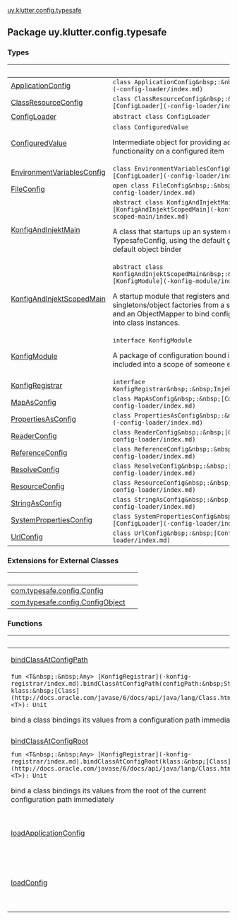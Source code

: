 [uy.klutter.config.typesafe](.)


## Package uy.klutter.config.typesafe

### Types

|&nbsp;|&nbsp;|
|---|---|
| [ApplicationConfig](-application-config/index.md) | `class ApplicationConfig&nbsp;:&nbsp;[ConfigLoader](-config-loader/index.md)` |
| [ClassResourceConfig](-class-resource-config/index.md) | `class ClassResourceConfig&nbsp;:&nbsp;[ConfigLoader](-config-loader/index.md)` |
| [ConfigLoader](-config-loader/index.md) | `abstract class ConfigLoader` |
| [ConfiguredValue](-configured-value/index.md) | `class ConfiguredValue`<p>Intermediate object for providing additional functionality on a configured item</p> |
| [EnvironmentVariablesConfig](-environment-variables-config/index.md) | `class EnvironmentVariablesConfig&nbsp;:&nbsp;[ConfigLoader](-config-loader/index.md)` |
| [FileConfig](-file-config/index.md) | `open class FileConfig&nbsp;:&nbsp;[ConfigLoader](-config-loader/index.md)` |
| [KonfigAndInjektMain](-konfig-and-injekt-main/index.md) | `abstract class KonfigAndInjektMain&nbsp;:&nbsp;[KonfigAndInjektScopedMain](-konfig-and-injekt-scoped-main/index.md)`<p>A class that startups up an system using Injekt + TypesafeConfig, using the default global scope, and default object binder</p> |
| [KonfigAndInjektScopedMain](-konfig-and-injekt-scoped-main/index.md) | `abstract class KonfigAndInjektScopedMain&nbsp;:&nbsp;InjektModule, [KonfigModule](-konfig-module/index.md)`<p>A startup module that registers and uses singletons/object factories from a specific scope,<br/>and an ObjectMapper to bind configuration properties into class instances.</p> |
| [KonfigModule](-konfig-module/index.md) | `interface KonfigModule`<p>A package of configuration bound items that can be included into a scope of someone else</p> |
| [KonfigRegistrar](-konfig-registrar/index.md) | `interface KonfigRegistrar&nbsp;:&nbsp;InjektRegistrar` |
| [MapAsConfig](-map-as-config/index.md) | `class MapAsConfig&nbsp;:&nbsp;[ConfigLoader](-config-loader/index.md)` |
| [PropertiesAsConfig](-properties-as-config/index.md) | `class PropertiesAsConfig&nbsp;:&nbsp;[ConfigLoader](-config-loader/index.md)` |
| [ReaderConfig](-reader-config/index.md) | `class ReaderConfig&nbsp;:&nbsp;[ConfigLoader](-config-loader/index.md)` |
| [ReferenceConfig](-reference-config/index.md) | `class ReferenceConfig&nbsp;:&nbsp;[ConfigLoader](-config-loader/index.md)` |
| [ResolveConfig](-resolve-config/index.md) | `class ResolveConfig&nbsp;:&nbsp;[ConfigLoader](-config-loader/index.md)` |
| [ResourceConfig](-resource-config/index.md) | `class ResourceConfig&nbsp;:&nbsp;[ConfigLoader](-config-loader/index.md)` |
| [StringAsConfig](-string-as-config/index.md) | `class StringAsConfig&nbsp;:&nbsp;[ConfigLoader](-config-loader/index.md)` |
| [SystemPropertiesConfig](-system-properties-config/index.md) | `class SystemPropertiesConfig&nbsp;:&nbsp;[ConfigLoader](-config-loader/index.md)` |
| [UrlConfig](-url-config/index.md) | `class UrlConfig&nbsp;:&nbsp;[ConfigLoader](-config-loader/index.md)` |

### Extensions for External Classes

|&nbsp;|&nbsp;|
|---|---|
| [com.typesafe.config.Config](com.typesafe.config.-config/index.md) |  |
| [com.typesafe.config.ConfigObject](com.typesafe.config.-config-object/index.md) |  |

### Functions

|&nbsp;|&nbsp;|
|---|---|
| [bindClassAtConfigPath](bind-class-at-config-path.md) | `fun <T&nbsp;:&nbsp;Any> [KonfigRegistrar](-konfig-registrar/index.md).bindClassAtConfigPath(configPath:&nbsp;String): Unit`
`fun <T&nbsp;:&nbsp;Any> [KonfigRegistrar](-konfig-registrar/index.md).bindClassAtConfigPath(configPath:&nbsp;String, klass:&nbsp;[Class](http://docs.oracle.com/javase/6/docs/api/java/lang/Class.html)<T>): Unit`<p>bind a class bindings its values from a configuration path immediately</p> |
| [bindClassAtConfigRoot](bind-class-at-config-root.md) | `fun <T&nbsp;:&nbsp;Any> [KonfigRegistrar](-konfig-registrar/index.md).bindClassAtConfigRoot(): Unit`
`fun <T&nbsp;:&nbsp;Any> [KonfigRegistrar](-konfig-registrar/index.md).bindClassAtConfigRoot(klass:&nbsp;[Class](http://docs.oracle.com/javase/6/docs/api/java/lang/Class.html)<T>): Unit`<p>bind a class bindings its values from the root of the current configuration path immediately</p> |
| [loadApplicationConfig](load-application-config.md) | `fun loadApplicationConfig(): Config`<p>Mimics the behavior of ConfigFactory.load() or ConfigFactory.defaultApplication()</p> |
| [loadConfig](load-config.md) | `fun loadConfig(vararg loaders:&nbsp;[ConfigLoader](-config-loader/index.md)): Config`<p>Load a configuration chain, in the order of priority with NO default behavior (i.e. no environment vars, reference conf loading, nor system props)</p> |
